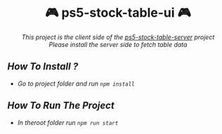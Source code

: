 <div align="center">

# 🎮  ps5-stock-table-ui 🎮 

<i>This project is the client side of the [ps5-stock-table-server](https://github.com/SafaElmali/ps5-stock-table-server) project<br>
<i>Please install the server side to fetch table data</i>

</div>

## How To Install ? 

- Go to project folder and run ```npm install``` 

## How To Run The Project

- In theroot folder run ```npm run start```
